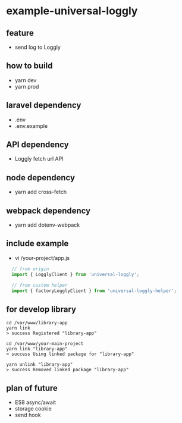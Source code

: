 # example-universal-loggly

## feature
- send log to Loggly

## how to build
- yarn dev
- yarn prod

## laravel dependency
- .env
- .env.example

## API dependency
- Loggly fetch url API

## node dependency
- yarn add cross-fetch

## webpack dependency
- yarn add dotenv-webpack 

## include example
- vi /your-project/app.js
```js
  // from origin
  import { LogglyClient } from 'universal-loggly';

  // from custom helper
  import { factoryLogglyClient } from 'universal-loggly-helper';
```

## for develop library
```
cd /var/www/library-app
yarn link
> success Registered "library-app"

cd /var/www/your-main-project
yarn link "library-app"
> success Using linked package for "library-app"

yarn unlink "library-app"
> success Removed linked package "library-app"
```

## plan of future
- ES8 async/await
- storage cookie
- send hook

